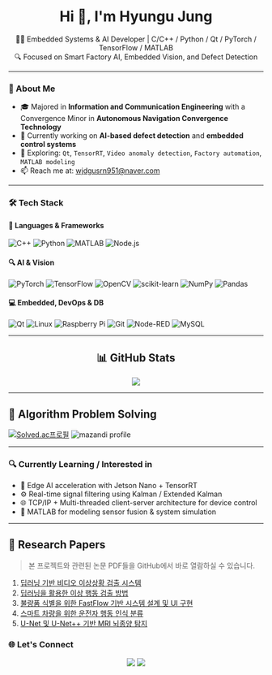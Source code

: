 <h1 align="center">Hi 👋, I'm Hyungu Jung</h1>
<p align="center">
  👨‍💻 Embedded Systems & AI Developer | C/C++ / Python / Qt / PyTorch / TensorFlow / MATLAB<br>
  🔍 Focused on Smart Factory AI, Embedded Vision, and Defect Detection
</p>
  
---

### 🧠 About Me

- 🎓 Majored in **Information and Communication Engineering** with a Convergence Minor in **Autonomous Navigation Convergence Technology**
- 🔭 Currently working on **AI-based defect detection** and **embedded control systems**
- 🌱 Exploring: `Qt`, `TensorRT`, `Video anomaly detection`, `Factory automation`, `MATLAB modeling`
- 📫 Reach me at: [wjdgusrn951@naver.com](mailto:wjdgusrn951@naver.com)
<!-- - 🌐 Portfolio: [https://your-portfolio-link.com](https://your-portfolio-link.com) -->

---

### 🛠️ Tech Stack

#### 🧾 Languages & Frameworks
![C++](https://img.shields.io/badge/C++-00599C?style=flat&logo=cplusplus&logoColor=white)
![Python](https://img.shields.io/badge/Python-3776AB?style=flat&logo=python&logoColor=white)
![MATLAB](https://img.shields.io/badge/MATLAB-0076A8?style=flat&logo=mathworks&logoColor=white)
![Node.js](https://img.shields.io/badge/Node.js-339933?style=flat&logo=nodedotjs&logoColor=white)

#### 🔍 AI & Vision
![PyTorch](https://img.shields.io/badge/PyTorch-EE4C2C?style=flat&logo=PyTorch&logoColor=white)
![TensorFlow](https://img.shields.io/badge/TensorFlow-FF6F00?style=flat&logo=TensorFlow&logoColor=white)
![OpenCV](https://img.shields.io/badge/OpenCV-5C3EE8?style=flat&logo=opencv&logoColor=white)
![scikit-learn](https://img.shields.io/badge/scikit--learn-F7931E?style=flat&logo=scikit-learn&logoColor=white)
![NumPy](https://img.shields.io/badge/NumPy-013243?style=flat&logo=numpy&logoColor=white)
![Pandas](https://img.shields.io/badge/Pandas-150458?style=flat&logo=pandas&logoColor=white)

#### 💻 Embedded, DevOps & DB
![Qt](https://img.shields.io/badge/Qt-41CD52?style=flat&logo=qt&logoColor=white)
![Linux](https://img.shields.io/badge/Linux-FCC624?style=flat&logo=linux&logoColor=black)
![Raspberry Pi](https://img.shields.io/badge/RaspberryPi-C51A4A?style=flat&logo=raspberrypi&logoColor=white)
![Git](https://img.shields.io/badge/Git-F05032?style=flat&logo=git&logoColor=white)
![Node-RED](https://img.shields.io/badge/Node--RED-B40000?style=flat&logo=nodered&logoColor=white)
![MySQL](https://img.shields.io/badge/MySQL-4479A1?style=flat&logo=mysql&logoColor=white)

<!-- 
### 📂 Featured Projects

| Project | Description | Stack |
|--------|-------------|-------|
| [🧠 FastFlow Defect Detection](https://github.com/your-username/fastflow-defect-detection) | Real-time unsupervised anomaly detection on manufacturing data using FastFlow | PyTorch, OpenCV, ResNet |
| [🎮 Embedded Qt App](https://github.com/your-username/qt-embedded-ui) | Embedded banking system with GUI and file-based logging | C++, Qt, SQLite |
| [📷 Video Anomaly Detection](https://github.com/your-username/video-anomaly-detection) | ConvNeXt-based real-time abnormality detector for dashboard footage | PyTorch, OpenCV |
| [🧪 MATLAB Sensor Modeling](https://github.com/your-username/matlab-sensor-sim) | Sensor signal modeling and noise simulation for IMU/LiDAR fusion | MATLAB, Simulink |
-->
---

<h2 align="center">📊 GitHub Stats</h2>

<p align="center">
  <img src="https://streak-stats.demolab.com/?user=currentnine&theme=tokyonight&hide_border=true" />
</p>

---

## 🧩 Algorithm Problem Solving

[![Solved.ac프로필](http://mazassumnida.wtf/api/v2/generate_badge?boj=wjdgusrn951)](https://solved.ac/wjdgusrn951) ![mazandi profile](http://mazandi.herokuapp.com/api?handle=wjdgusrn951&theme=warm)



---

### 🔍 Currently Learning / Interested in

- 🧠 Edge AI acceleration with Jetson Nano + TensorRT  
- ⚙️ Real-time signal filtering using Kalman / Extended Kalman  
- 🌐 TCP/IP + Multi-threaded client-server architecture for device control  
- 🧩 MATLAB for modeling sensor fusion & system simulation

---

## 📄 Research Papers

> 본 프로젝트와 관련된 논문 PDF들을 GitHub에서 바로 열람하실 수 있습니다.

1. [딥러닝 기반 비디오 이상상황 검출 시스템](https://github.com/currentnine/currentnine/blob/main/files_pdf/딥러닝%20기반%20비디오%20이상상황%20검출%20시스템.pdf)
2. [딥러닝을 활용한 이상 행동 검출 방법](https://github.com/currentnine/currentnine/blob/main/files_pdf/딥러닝을%20활용한%20이상%20행동%20검출%20방법.pdf)
3. [불량품 식별을 위한 FastFlow 기반 시스템 설계 및 UI 구현](https://github.com/currentnine/currentnine/blob/main/files_pdf/불량품%20식별을%20위한%20FastFlow%20기반%20시스템%20설계%20및%20UI%20구현.pdf)
4. [스마트 차량을 위한 운전자 행동 인식 분류](https://github.com/currentnine/currentnine/blob/main/files_pdf/스마트%20차량을%20위한%20운전자%20행동%20인식%20분류.pdf)
5. [U-Net 및 U-Net++ 기반 MRI 뇌종양 탐지](https://github.com/currentnine/currentnine/blob/main/files_pdf/U-Net%20및%20U-Net++%20기반%20MRI%20뇌종양%20탐지.pdf)


### 🌐 Let's Connect

<p align="center">
  <a href="mailto:wjdgusrn951@naver.com"><img src="https://img.shields.io/badge/Email-wjdgusrn951@naver.com-D14836?style=flat&logo=gmail&logoColor=white"/></a>
  <a href="https://github.com/currentnine"><img src="https://img.shields.io/badge/Blog-Portfolio-24292e?style=flat&logo=githubpages&logoColor=white"/></a>
</p>
